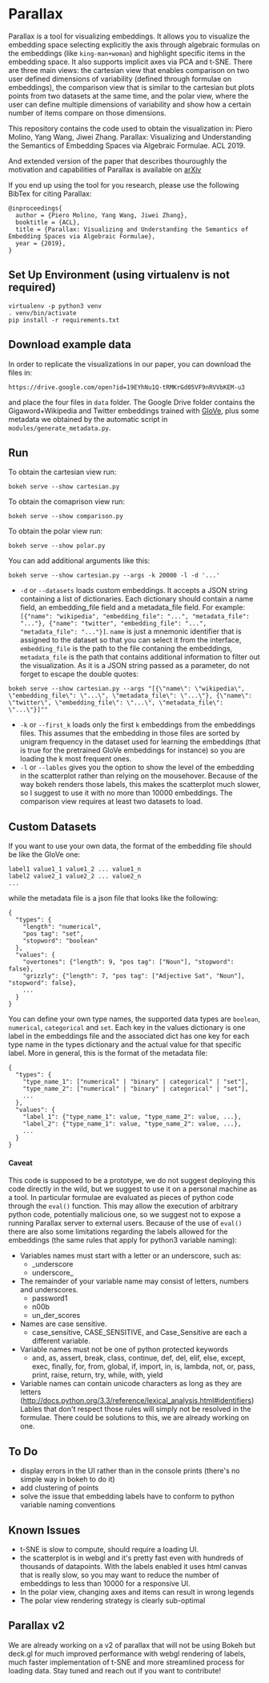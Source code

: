 Parallax
========

Parallax is a tool for visualizing embeddings. It allows you to visualize the embedding space selecting explicitly the axis through algebraic formulas on the embeddings (like `king-man+woman`) and highlight specific items in the embedding space.
It also supports implicit axes via PCA and t-SNE.
There are three main views: the cartesian view that enables comparison on two user defined dimensions of variability (defined through formulae on embeddings), the comparison view that is similar to the cartesian but plots points from two datasets at the same time, and the polar view, where the user can define multiple dimensions of variability and show how a certain number of items compare on those dimensions.

This repository contains the code used to obtain the visualization in:
Piero Molino, Yang Wang, Jiwei Zhang. Parallax: Visualizing and Understanding the Semantics of Embedding Spaces via Algebraic Formulae. ACL 2019.

And extended version of the paper that describes thouroughly the motivation and capabilities of Parallax is available on [arXiv](http://arxiv.org)

If you end up using the tool for you research, please use the following BibTex for citing Parallax:
```
@inproceedings{
  author = {Piero Molino, Yang Wang, Jiwei Zhang},
  booktitle = {ACL},
  title = {Parallax: Visualizing and Understanding the Semantics of Embedding Spaces via Algebraic Formulae},
  year = {2019},
}
```

## Set Up Environment (using virtualenv is not required)
```
virtualenv -p python3 venv
. venv/bin/activate
pip install -r requirements.txt
```

## Download example data
In order to replicate the visualizations in our paper, you can download the files in:
```
https://drive.google.com/open?id=19EYhNu1Q-tRMKrGd05VF9nRVVbKEM-u3
```
and place the four files in `data` folder.
The Google Drive folder contains the Gigaword+Wikipedia and Twitter embeddings trained with [GloVe](https://nlp.stanford.edu/projects/glove/), plus some metadata we obtained by the automatic script in `modules/generate_metadata.py`.


## Run
To obtain the cartesian view run:
```
bokeh serve --show cartesian.py
```

To obtain the comaprison view run:
```
bokeh serve --show comparison.py
```

To obtain the polar view run:
```
bokeh serve --show polar.py
```

You can add additional arguments like this:
```
bokeh serve --show cartesian.py --args -k 20000 -l -d '...'
```
- `-d` or `--datasets` loads custom embeddings. It accepts a JSON string containing a list of dictionaries. Each dictionary should contain a name field, an embedding_file field and a metadata_file field.  For example: `[{"name": "wikipedia", "embedding_file": "...", "metadata_file": "..."}, {"name": "twitter", "embedding_file": "...", "metadata_file": "..."}]`. `name` is just a mnemonic identifier that is assigned to the dataset so that you can select it from the interface, `embedding_file` is the path to the file contaning the embeddings, `metadata_file` is the path that contains additional information to filter out the visualization. As it is a JSON string passed as a parameter, do not forget to escape the double quotes:
```
bokeh serve --show cartesian.py --args "[{\"name\": \"wikipedia\", \"embedding_file\": \"...\", \"metadata_file\": \"...\"}, {\"name\": \"twitter\", \"embedding_file\": \"...\", \"metadata_file\": \"...\"}]""
```
- `-k` or `--first_k` loads only the first `k` embeddings from the embeddings files. This assumes that the embedding in those files are sorted by unigram frequency in the dataset used for learning the embeddings (that is true for the pretrained GloVe embeddings for instance) so you are loading the k most frequent ones.
- `-l` or `--lables` gives you the option to show the level of the embedding in the scatterplot rather than relying on the mousehover. Because of the way bokeh renders those labels, this makes the scatterplot much slower, so I suggest to use it with no more than 10000 embeddings.
The comparison view requires at least two datasets to load.

## Custom Datasets
If you want to use your own data, the format of the embedding file should be like the GloVe one:
```
label1 value1_1 value1_2 ... value1_n
label2 value2_1 value2_2 ... value2_n
...
```
while the metadata file is a json file that looks like the following:
```
{
  "types": {
    "length": "numerical",
    "pos tag": "set",
    "stopword": "boolean"
  },
  "values": {
    "overtones": {"length": 9, "pos tag": ["Noun"], "stopword": false},
    "grizzly": {"length": 7, "pos tag": ["Adjective Sat", "Noun"], "stopword": false},
    ...
  }
}
```
You can define your own type names, the supported data types are `boolean`, `numerical`, `categorical` and `set`.
Each key in the values dictionary is one label in the embeddings file and the associated dict has one key for each type name in the types dictionary and the actual value for that specific label.
More in general, this is the format of the metadata file:
```
{
  "types": {
    "type_name_1": ["numerical" | "binary" | categorical" | "set"],
    "type_name_2": ["numerical" | "binary" | categorical" | "set"],
    ...
  },
  "values": {
    "label_1": {"type_name_1": value, "type_name_2": value, ...},
    "label_2": {"type_name_1": value, "type_name_2": value, ...},
    ...
  }
}
```

#### Caveat
This code is supposed to be a prototype, we do not suggest deploying this code directly in the wild, but we suggest to use it on a personal machine as a tool.
In particular formulae are evaluated as pieces of python code through the `eval()` function.
This may allow the execution of arbitrary python code, potentially malicious one, so we suggest not to expose a running Parallax server to external users.
Because of the use of `eval()` there are also some limitations regarding the labels allowed for the embeddings (the same rules that apply for python3 variable naming):
- Variables names must start with a letter or an underscore, such as:
   - _underscore
   - underscore_
- The remainder of your variable name may consist of letters, numbers and underscores.
   - password1
   - n00b
   - un_der_scores
- Names are case sensitive.
   - case_sensitive, CASE_SENSITIVE, and Case_Sensitive are each a different variable.
- Variable names must not be one of python protected keywords
   - and, as, assert, break, class, continue, def, del, elif, else, except, exec, finally, for, from, global, if, import, in, is, lambda, not, or, pass, print, raise, return, try, while, with, yield
- Variable names can contain unicode characters as long as they are letters (http://docs.python.org/3.3/reference/lexical_analysis.html#identifiers)
Lables that don't respect those rules will simply not be resolved in the formulae.
There could be solutions to this, we are already working on one.

## To Do
- display errors in the UI rather than in the console prints (there's no simple way in bokeh to do it)
- add clustering of points
- solve the issue that embedding labels have to conform to python variable naming conventions

## Known Issues
- t-SNE is slow to compute, should require a loading UI.
- the scatterplot is in webgl and it's pretty fast even with hundreds of thousands of datapoints. With the labels enabled it uses html canvas that is really slow, so you may want to reduce the number of embeddings to less than 10000 for a responsive UI.
- In the polar view, changing axes and items can result in wrong legends
- The polar view rendering strategy is clearly sub-optimal

## Parallax v2
We are already working on a v2 of parallax that will not be using Bokeh but deck.gl for much improved performance with webgl rendering of labels, much faster implementation of t-SNE and more streamlined process for loading data. Stay tuned and reach out if you want to contribute!
